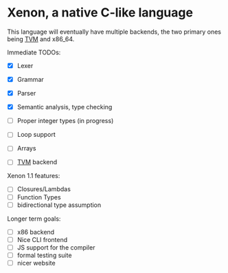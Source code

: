 # Xenon, a native C-like language

This language will eventually have multiple backends, the two primary ones being [TVM](https://github.com/adrian154/tvm) and x86_64.

Immediate TODOs:
- [x] Lexer
- [x] Grammar 
- [x] Parser
- [x] Semantic analysis, type checking
- [ ] Proper integer types (in progress)
- [ ] Loop support
- [ ] Arrays
- [ ] [TVM](https://github.com/adrian154/tvm) backend



Xenon 1.1 features:
- [ ] Closures/Lambdas
- [ ] Function Types
- [ ] bidirectional type assumption

Longer term goals:
- [ ] x86 backend
- [ ] Nice CLI frontend
- [ ] JS support for the compiler
- [ ] formal testing suite
- [ ] nicer website
